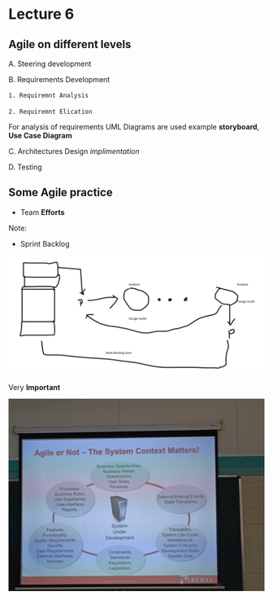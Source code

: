 # Lecture 6

## Agile on different levels

A. Steering development

B. Requirements Development

    1. Requiremnt Analysis

    2. Requiremnt Elication 

For analysis of requirements UML Diagrams are used example **storyboard**, **Use Case Diagram**

C. Architectures Design *implimentation*

D. Testing

## Some Agile practice

* Team **Efforts**

Note:

* Sprint Backlog

![Img 2](./Image/backlog.png)

Very **Important**

![Img 1](./Image/SystemContext.jpg)
